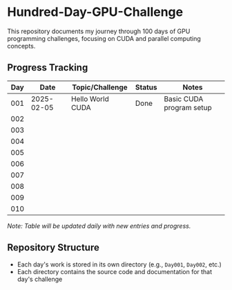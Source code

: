 # Hundred-Day-GPU-Challenge

This repository documents my journey through 100 days of GPU programming challenges, focusing on CUDA and parallel computing concepts.

## Progress Tracking

| Day | Date | Topic/Challenge | Status | Notes |
|-----|------|----------------|--------|-------|
| 001 |2025-02-05 | Hello World CUDA | Done | Basic CUDA program setup |
| 002 | | | | |
| 003 | | | | |
| 004 | | | | |
| 005 | | | | |
| 006 | | | | |
| 007 | | | | |
| 008 | | | | |
| 009 | | | | |
| 010 | | | | |

*Note: Table will be updated daily with new entries and progress.*

## Repository Structure
- Each day's work is stored in its own directory (e.g., `Day001`, `Day002`, etc.)
- Each directory contains the source code and documentation for that day's challenge